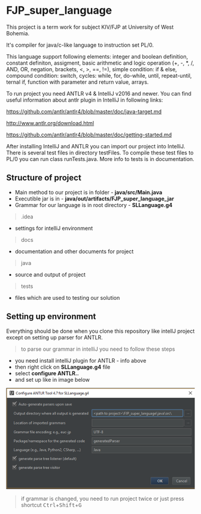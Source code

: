 # FJP_super_language

This project is a term work for subject KIV/FJP at University of West Bohemia.

It's compiler for java/c-like language to instruction set PL/0.

This language support following elements:
integer and boolean definition,
constant definiton,
assigment,
basic arithmetic and logic operation (+, -, *, /, AND, OR, negation, brackets, <, >, ==, !=),
simple condition: if & else,
compound condition: switch,
cycles: while, for, do-while, until, repeat-until,
ternal if,
function with parameter and return value,
arrays.


To run project you need ANTLR v4 & IntelliJ v2016 and newer.
You can find useful information about antlr plugin in IntelliJ in following links:

https://github.com/antlr/antlr4/blob/master/doc/java-target.md

http://www.antlr.org/download.html

https://github.com/antlr/antlr4/blob/master/doc/getting-started.md



After installing IntelliJ and ANTLR you can import our project into IntelliJ.
There is several test files in directory testFiles. To compile these test files to PL/0 you can
run class runTests.java. More info to tests is in documentation.

## Structure of project
- Main method to our project is in folder - **java/src/Main.java**
- Executible jar is in - **java/out/artifacts/FJP_super_language_jar**
- Grammar for our language is in root directory - **SLLanguage.g4**

> .idea
- settings for intelliJ environment
> docs
- documentation and other documents for project
> java
- source and output of project
> tests
- files which are used to testing our solution

## Setting up environment
Everything should be done when you clone this repository like intellJ project except on setting up 
parser for ANTLR.
> to parse our grammar in intelliJ you need to follow these steps
- you need install intelliJ plugin for ANTLR - info above
- then right click on **SLLanguage.g4** file
- select **configure ANTLR..**
- and set up like in image below

![settings for ANTLR plugin](docs/settingsForANTLR.png)

> if grammar is changed, you need to run project twice or just press shortcut <kbd>Ctrl</kbd>+<kbd>Shift</kbd>+<kbd>G</kbd>
